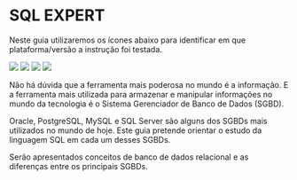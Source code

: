 
SQL EXPERT
==========
Neste guia utilizaremos os ícones abaixo para identificar em que plataforma/versão a instrução foi testada.

![](https://img.shields.io/badge/Oracle-9g-red.svg) ![](https://img.shields.io/badge/PostgreSQL-9.0-blue.svg) ![](https://img.shields.io/badge/MySQL-5.0-green.svg) ![](https://img.shields.io/badge/SQLServer-2010-yellow.svg)

Não há dúvida que a ferramenta mais poderosa no mundo é a informação. E a ferramenta mais utilizada para armazenar e manipular informações no mundo da tecnologia é o Sistema Gerenciador de Banco de Dados (SGBD).

Oracle, PostgreSQL, MySQL e SQL Server são alguns dos SGBDs mais utilizados no mundo de hoje. Este guia pretende orientar o estudo da linguagem SQL em cada um desses SGBDs.

Serão apresentados conceitos de banco de dados relacional e as diferenças entre os principais SGBDs.